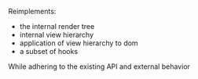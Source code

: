 Reimplements:
- the internal render tree
- internal view hierarchy
- application of view hierarchy to dom
- a subset of hooks


While adhering to the existing API and external behavior
